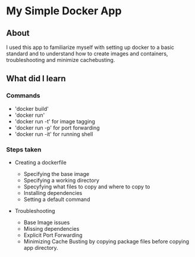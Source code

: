 # My Simple Docker App

## About

I used this app to familiarize myself with setting up docker to a basic standard and to understand how to create images and containers, troubleshooting and minimize cachebusting.

## What did I learn


### Commands

- 'docker build'
- 'docker run'
- 'docker run -t' for image tagging
- 'docker run -p' for port forwarding
- 'docker run -it' for running shell

### Steps taken

- Creating a dockerfile
  - Specifying the base image
  - Specifying a working directory
  - Specyfying what files to copy and where to copy to
  - Installing dependencies
  - Setting a default command

- Troubleshooting
  - Base Image issues
  - Missing dependencies
  - Explicit Port Forwarding
  - Minimizing Cache Busting by copying package files before copying app directory.